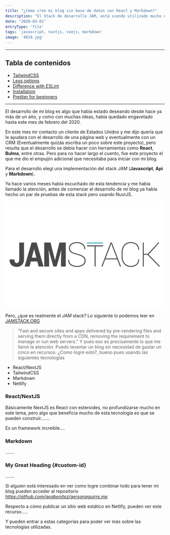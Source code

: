 ```yaml
---
title: "¿Cómo cree mi blog sin base de datos con React y Markdown?"
description: "El Stack de desarrollo JAM, está siendo utilizado mucho últimamente, y decidí usar una versión de esta creado con ReactJS, NextJS y Markdown para darle vida a mi blog personal que tenia ya bastante de estar planeando."
date: "2020-03-01"
entryType: 'file'
tags: 'javascript, nuxtjs, vuejs, markdown'
image: '4618.jpg'
---
```


___

## Tabla de contenidos

* [TailwindCSS](#custom-id)
* [Less options](#less-options)
* [Difference with ESLint](#difference-with-eslint)
* [Installation](#installation)
* [Prettier for beginners](#prettier-for-beginners)

___

El desarrollo de mi blog es algo que había estado deseando desde hace ya más de un año, y como con muchas ideas, había quedado engavetado hasta este mes de febrero del 2020.

En este mes mr contacto un cliente de Estados Unidos y me dijo quería que le ayudara con el desarrollo de una página web y eventualmente con un CRM (Eventualmente quizás escriba un poco sobre este proyecto), pero resulta que el desarrollo se debía hacer con herramientas como **React**, **Bulma**, entre otras. Pero para no hacer largo el cuento, fue este proyecto el que me dio el empujón adicional que necesitaba para iniciar con mi blog.

Para el desarrollo elegí una implementación del stack *JAM* (**Javascript**, **Api** y **Markdown**).

Ya hace varios meses había escuchado de esta tendencia y me había llamado la atención, antes de comenzar el desarrollo de mi blog ya había hecho un par de pruebas de esta stack pero usando NuxtJS.

![alt text](./jam-stack.jpeg)

Pero, ¿que es realmente el *JAM* stack? 
Lo siguiente lo podemos leer en [JAMSTACK.ORG](https://jamstack.org/) 
> "Fast and secure sites and apps delivered by pre-rendering files and serving them directly from a CDN, removing the requirement to manage or run web servers." 
Y pues eso es precisamente lo que me llamó la atención.
Puedo levantar un blog sin necesidad de gastar un cinco en recursos.
¿Como logré esto?, bueno pues usando las siguientes tecnologías

* React/NextJS
* TailwindCSS
* Markdown
* Netlify

### React/NextJS

Básicamente NextJS es React con esteroides, no profundizarse mucho en este tema, pero algo que beneficia mucho de esta tecnología es que se pueden construir.......

>
Es un framework increíble....

### Markdown

.......

### My Great Heading {#custom-id}

.......

Si alguien está interesado en ver como logre combinar todo para tener mi blog pueden acceder al repositorio
 *https://github.com/geabenitez/gersonaguirre.me*

Respecto a cómo publicar un sitio web estático en Netlify, pueden ver este recurso.....

Y pueden entrar a estas categorías para poder ver más sobre las tecnologías utilizadas.
